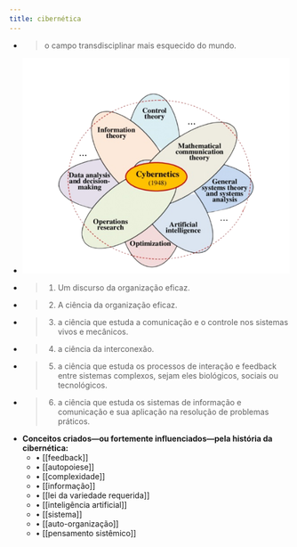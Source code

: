 ```yaml
---
title: cibernética
---
```


- > o campo transdisciplinar mais esquecido do mundo.
- ![The-composition-and-structure-of-cybernetics_magic-removebg-preview.png](../assets/The-composition-and-structure-of-cybernetics_magic-removebg-preview_1671807890506_0.png)
- > 1) Um discurso da organização eficaz.
- > 2) A ciência da organização eficaz.
- > 3)  a ciência que estuda a comunicação e o controle nos sistemas vivos e mecânicos.
- > 4) a ciência da interconexão.
- >  5) a ciência que estuda os processos de interação e feedback entre sistemas complexos, sejam eles biológicos, sociais ou tecnológicos.
- > 6) a ciência que estuda os sistemas de informação e comunicação e sua aplicação na resolução de problemas práticos.
- **Conceitos criados—ou fortemente influenciados—pela história da cibernética:**
	- • [[feedback]]
	- • [[autopoiese]]
	- • [[complexidade]]
	- • [[informação]]
	- • [[lei da variedade requerida]]
	- • [[inteligência artificial]]
	- • [[sistema]]
	- • [[auto-organização]]
	- • [[pensamento sistêmico]]